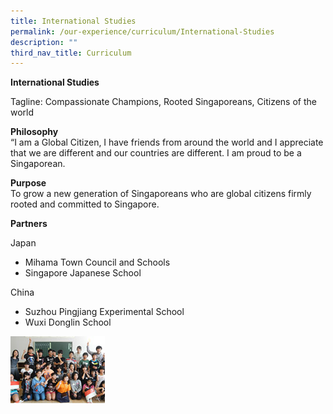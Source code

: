 ```yaml
---
title: International Studies
permalink: /our-experience/curriculum/International-Studies
description: ""
third_nav_title: Curriculum
---
```

**International Studies**

Tagline: Compassionate Champions, Rooted Singaporeans, Citizens of the world

**Philosophy**  
“I am a Global Citizen, I have friends from around the world and I appreciate that we are different and our countries are different. I am proud to be a Singaporean.

**Purpose**  
To grow a new generation of Singaporeans who are global citizens firmly rooted and committed to Singapore.

**Partners**

Japan

*   Mihama Town Council and Schools
*   Singapore Japanese School

China

*   Suzhou Pingjiang Experimental School
*   Wuxi Donglin School


<img src="/images/img_1.jpg" 
     style="width:30%">